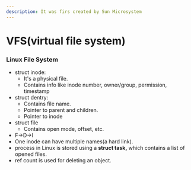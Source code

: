 ```yaml
---
description: It was firs created by Sun Microsystem
---
```


# VFS(virtual file system)

### Linux File System

* struct inode:
  * It's a physical file.
  * Contains info like inode number, owner/group, permission, timestamp
* struct dentry:
  * Contains file name.
  * Pointer to parent and children.
  * Pointer to inode
* struct file
  * Contains open mode, offset, etc.
* F->D->I&#x20;
* One inode can have multiple names(a hard link).
* process in Linux is stored using a **struct task,** which contains a list of opened files.
* ref count is used for deleting an object.
